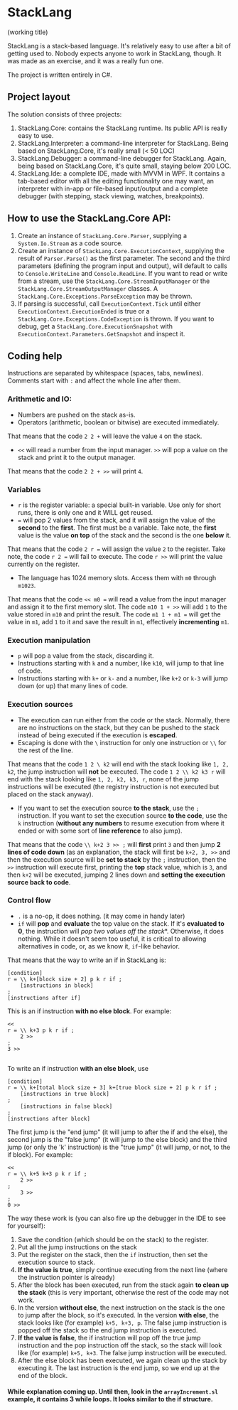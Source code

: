 # StackLang

(working title)

StackLang is a stack-based language. It's relatively easy to use after a bit of getting used to. Nobody expects anyone to work in StackLang, though. It was made as an exercise, and it was a really fun one.

The project is written entirely in C#.

## Project layout

The solution consists of three projects:

1. StackLang.Core: contains the StackLang runtime. Its public API is really easy to use.
2. StackLang.Interpreter: a command-line interpreter for StackLang. Being based on StackLang.Core, it's really small (< 50 LOC)
3. StackLang.Debugger: a command-line debugger for StackLang. Again, being based on StackLang.Core, it's quite small, staying below 200 LOC.
4. StackLang.Ide: a complete IDE, made with MVVM in WPF. It contains a tab-based editor with all the editing functionality one may want, an interpreter with in-app or file-based input/output and a complete debugger (with stepping, stack viewing, watches, breakpoints).

## How to use the StackLang.Core API:

1. Create an instance of `StackLang.Core.Parser`, supplying a `System.Io.Stream` as a code source.
2. Create an instance of `StackLang.Core.ExecutionContext`, supplying the result of `Parser.Parse()` as the first parameter. The second and the third parameters (defining the program input and output), will default to calls to `Console.WriteLine` and `Console.ReadLine`. If you want to read or write from a stream, use the `StackLang.Core.StreamInputManager` or the `StackLang.Core.StreamOutputManager` classes. A `StackLang.Core.Exceptions.ParseException` may be thrown.
3. If parsing is successful, call `ExecutionContext.Tick` until either `ExecutionContext.ExecutionEnded` is true or a `StackLang.Core.Exceptions.CodeException` is thrown. If you want to debug, get a `StackLang.Core.ExecutionSnapshot` with `ExecutionContext.Parameters.GetSnapshot` and inspect it.

## Coding help

Instructions are separated by whitespace (spaces, tabs, newlines). Comments start with `:` and affect the whole line after them.

### Arithmetic and IO:

* Numbers are pushed on the stack as-is.
* Operators (arithmetic, boolean or bitwise) are executed immediately.

That means that the code `2 2 +` will leave the value `4` on the stack.

* `<<` will read a number from the input manager. `>>` will pop a value on the stack and print it to the output manager.

That means that the code `2 2 + >>` will print `4`.

### Variables

* `r` is the register variable: a special built-in variable. Use only for short runs, there is only one and it WILL get reused.
* `=` will pop 2 values from the stack, and it will assign the value of the **second** to the **first**. The first must be a variable. Take note, the **first** value is the value **on top** of the stack and the second is the one **below** it.

That means that the code `2 r =` will assign the value `2` to the register. Take note, the code `r 2 =` will fail to execute. The code `r >>` will print the value currently on the register.

* The language has 1024 memory slots. Access them with `m0` through `m1023`.

That means that the code `<< m0 =` will read a value from the input manager and assign it to the first memory slot. The code `m10 1 + >>` will add `1` to the value stored in `m10` and print the result. The code `m1 1 + m1 =` will get the value in `m1`, add `1` to it and save the result in `m1`, effectively **incrementing** `m1`.

### Execution manipulation

* `p` will pop a value from the stack, discarding it.
* Instructions starting with `k` and a number, like `k10`, will jump to that line of code.
* Instructions starting with `k+` or `k-` and a number, like `k+2` or `k-3` will jump down (or up) that many lines of code.

### Execution sources

* The execution can run either from the code or the stack. Normally, there are no instructions on the stack, but they can be pushed to the stack instead of being executed if the execution is **escaped**.
* Escaping is done with the `\` instruction for only one instruction or `\\` for the rest of the line.

That means that the code `1 2 \ k2` will end with the stack looking like `1, 2, k2`, the jump instruction will **not** be executed. The code `1 2 \\ k2 k3 r` will end with the stack looking like `1, 2, k2, k3, r`, none of the jump instructions will be executed (the registry instruction is not executed but placed on the stack anyway).

* If you want to set the execution source **to the stack**, use the `;` instruction. If you want to set the execution source **to the code**, use the `k` instruction (**without any numbers** to resume execution from where it ended or with some sort of **line reference** to also jump).

That means that the code `\\ k+2 3 >> ;` will **first** print `3` and then jump **2 lines of code down** (as an explanation, the stack will first be `k+2, 3, >>` and then the execution source will be **set to stack** by the `;` instruction, then the `>>` instruction will execute first, printing the **top** stack value, which is `3`, and then `k+2` will be executed, jumping 2 lines down and **setting the execution source back to code**.

### Control flow

* `.` is a no-op, it does nothing. (it may come in handy later)
* `if` will **pop** and **evaluate** the top value on the stack. If it's **evaluated to 0**, the instruction will *pop two values off the stack**. Otherwise, it does nothing. While it doesn't seem too useful, it is critical to allowing alternatives in code, or, as we know it, `if`-like behavior.

That means that the way to write an if in StackLang is:

````
[condition]
r = \\ k+[block size + 2] p k r if ;
	[instructions in block]
;
[instructions after if]
````

This is an if instruction **with no else block**. For example:

````
<<
r = \\ k+3 p k r if ;
	2 >>
;
3 >>
	
````

To write an if instruction **with an else block**, use

````
[condition]
r = \\ k+[total block size + 3] k+[true block size + 2] p k r if ;
	[instructions in true block]
;
	[instructions in false block]
;
[instructions after block]
````

The first jump is the "end jump" (it will jump to after the if and the else), the second jump is the "false jump" (it will jump to the else block) and the third jump (or only the 'k' instruction) is the "true jump" (it will jump, or not, to the if block). For example:

````
<<
r = \\ k+5 k+3 p k r if ;
	2 >>
;
	3 >>
;
0 >>
````

The way these work is (you can also fire up the debugger in the IDE to see for yourself):

1. Save the condition (which should be on the stack) to the register.
2. Put all the jump instructions on the stack
3. Put the register on the stack, then the `if` instruction, then set the execution source to stack.
4. **If the value is true**, simply continue executing from the next line (where the instruction pointer is already)
5. After the block has been executed, run from the stack again **to clean up the stack** (this is very important, otherwise the rest of the code may not work.
6. In the version **without else**, the next instruction on the stack is the one to jump after the block, so it's executed. In the version **with else**, the stack looks like (for example) `k+5, k+3, p`. The false jump instruction is popped off the stack so the end jump instruction is executed.
7. **If the value is false**, the if instruction will pop off the true jump instruction and the pop instruction off the stack, so the stack will look like (for example) `k+5, k+3`. The false jump instruction will be executed.
8. After the else block has been executed, we again clean up the stack by executing it. The last instruction is the end jump, so we end up at the end of the block.

#### While explanation coming up. Until then, look in the `arrayIncrement.sl` example, it contains 3 while loops. It looks similar to the if structure.